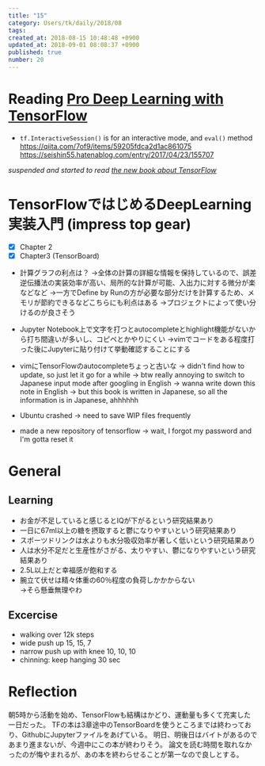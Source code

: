 ```yaml
---
title: "15"
category: Users/tk/daily/2018/08
tags: 
created_at: 2018-08-15 10:48:48 +0900
updated_at: 2018-09-01 08:08:37 +0900
published: true
number: 20
---
```


# Reading [Pro Deep Learning with TensorFlow](http://opencarts.org/sachlaptrinh/pdf/28567.pdf)

* `tf.InteractiveSession()` is for an interactive mode, and `eval()` method
https://qiita.com/7of9/items/59205fdca2d1ac861075
https://seishin55.hatenablog.com/entry/2017/04/23/155707

*suspended and started to read [the new book about TensorFlow](http://amzn.asia/4BW0j4x)*

# TensorFlowではじめるDeepLearning実装入門 (impress top gear) 
- [x] Chapter 2
- [x] Chapter3 (TensorBoard)
* 計算グラフの利点は？
→全体の計算の詳細な情報を保持しているので、誤差逆伝播法の実装効率が高い、局所的な計算が可能、入出力に対する微分が楽などなど
→一方でDefine by Runの方が必要な部分だけを計算するため、メモリが節約できるなどこちらにも利点はある
→プロジェクトによって使い分けるのが良さそう

* Jupyter Notebook上で文字を打つとautocompleteとhighlight機能がないから打ち間違いが多いし、コピペとかやりにくい
→vimでコードをある程度打った後にJupyterに貼り付けて挙動確認することにする

* vimにTensorFlowのautocompleteちょっと古いな
-> didn't find how to update, so just let it go for a while
-> btw really annoying to switch to Japanese input mode after googling in English
-> wanna write down this note in English
-> but this book is written in Japanese, so all the information is in Japanese, ahhhhhh

* Ubuntu crashed
-> need to save WIP files frequently

* made a new repository of tensorflow
-> wait, I forgot my password and I'm gotta reset it

# General
## Learning
* お金が不足していると感じるとIQが下がるという研究結果あり
* 一日に67ml以上の糖を摂取すると鬱になりやすいという研究結果あり
* スポーツドリンクは水よりも水分吸収効率が著しく低いという研究結果あり
* 人は水分不足だと生産性がさがる、太りやすい、鬱になりやすいという研究結果あり
* 2.5L以上だと幸福感が飽和する
* 腕立て伏せは精々体重の60％程度の負荷しかかからない  
→そら懸垂無理やわ

## Excercise
* walking over 12k steps
* wide push up 15, 15, 7 
* narrow push up with knee 10, 10, 10
* chinning: keep hanging 30 sec

# Reflection
朝5時から活動を始め、TensorFlowも結構はかどり、運動量も多くて充実した一日だった。
TFの本は3章途中のTensorBoardを使うところまでは終わっており、GithubにJupyterファイルをあげている。
明日、明後日はバイトがあるのであまり進まないが、今週中にこの本が終わりそう。
論文を読む時間を取れなかったのが悔やまれるが、あの本を終わらせることが第一なので良しとする。
